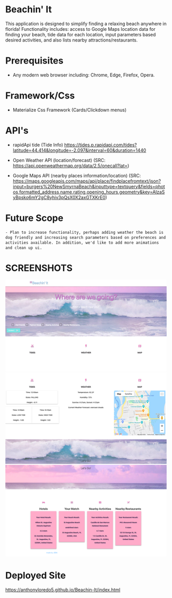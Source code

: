 # Beachin' It

This application is designed to simplify finding a relaxing beach anywhere in florida! Functionality includes: access to Google Maps location data for finding your beach, tide data for each location, input parameters based desired activities, and also lists nearby attractions/restaurants.

# Prerequisites
-  Any modern web browser including: Chrome, Edge, Firefox, Opera.

# Framework/Css

- Materialize Css Framework (Cards/Clickdown menus)

# API's

- rapidApi tide (Tide Info)
https://tides.p.rapidapi.com/tides?latitude=44.414&longitude=-2.097&interval=60&duration=1440

- Open Weather API (location/forecast)
    (SRC: https://api.openweathermap.org/data/2.5/onecall?lat=)

- Google Maps API (nearby places information/location)
    (SRC: https://maps.googleapis.com/maps/api/place/findplacefromtext/json?input=burgers%20NewSmyrnaBeach&inputtype=textquery&fields=photos,formatted_address,name,rating,opening_hours,geometry&key=AIzaSyBpsko6mY2gC8yhiv3pQsX0X2axGTXKrE0)

# Future Scope
    - Plan to increase functionality, perhaps adding weather the beach is dog friendly and increasing search parameters based on preferences and activities available. In addition, we'd like to add more animations and clean up ui.


# SCREENSHOTS

![Alt text](./assets/screenshot1.png "planner page")
![Alt text](./assets/screenshot2.png "planner page")
![Alt text](./assets/screenshot3.png "planner page")

# Deployed Site

https://anthonyloredo5.github.io/Beachin-It/index.html


